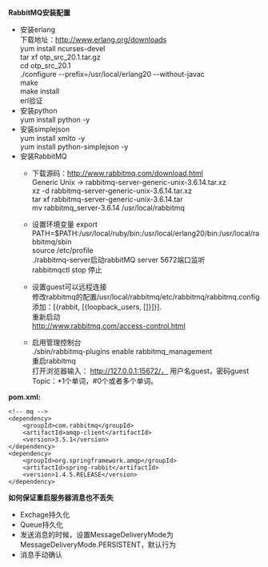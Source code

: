 **RabbitMQ安装配置**  
- 安装erlang  
下载地址：http://www.erlang.org/downloads  
yum install  ncurses-devel  
tar xf otp_src_20.1.tar.gz  
cd otp_src_20.1  
./configure --prefix=/usr/local/erlang20 --without-javac  
 make  
 make install  
 erl验证  
- 安装python  
yum install python -y
- 安装simplejson  
yum install xmlto -y  
yum install python-simplejson -y  
- 安装RabbitMQ  
  - 下载源码：http://www.rabbitmq.com/download.html  
Generic Unix -> rabbitmq-server-generic-unix-3.6.14.tar.xz  
xz -d rabbitmq-server-generic-unix-3.6.14.tar.xz  
tar xf rabbitmq-server-generic-unix-3.6.14.tar  
mv rabbitmq_server-3.6.14 /usr/local/rabbitmq  
  - 设置环境变量
export PATH=$PATH:/usr/local/ruby/bin:/usr/local/erlang20/bin:/usr/local/rabbitmq/sbin  
source /etc/profile  
./rabbitmq-server启动rabbitMQ server 5672端口监听  
rabbitmqctl stop 停止  

  - 设置guest可以远程连接  
修改rabbitmq的配置/usr/local/rabbitmq/etc/rabbitmq/rabbitmq.config  
添加：[{rabbit, [{loopback_users, []}]}].  
重新启动  
http://www.rabbitmq.com/access-control.html  

  - 启用管理控制台  
./sbin/rabbitmq-plugins enable rabbitmq_management  
重启rabbitmq  
打开浏览器输入： http://127.0.0.1:15672/， 用户名guest，密码guest  
Topic：*1个单词，#0个或者多个单词。

**pom.xml:**  
```
<!-- mq -->  
<dependency>  
    <groupId>com.rabbitmq</groupId>  
    <artifactId>amqp-client</artifactId>  
    <version>3.5.1</version>  
</dependency>  
<dependency>  
    <groupId>org.springframework.amqp</groupId>  
    <artifactId>spring-rabbit</artifactId>  
    <version>1.4.5.RELEASE</version>  
</dependency>  
```
**如何保证重启服务器消息也不丢失**
- Exchage持久化
- Queue持久化
- 发送消息的时候，设置MessageDeliveryMode为MessageDeliveryMode.PERSISTENT，默认行为
- 消息手动确认
